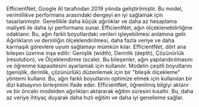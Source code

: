 EfficientNet, Google AI tarafından 2019 yılında geliştirilmiştir. Bu model, verimlilikve performans arasındaki dengeyi en iyi sağlamak için tasarlanmıştır. Genellikle daha küçük ağırlıklar ve daha az hesaplama maliyeti ile daha iyi performans sunar.  EfficientNet, ağın ölçeklenebilirliğine odaklanır. Bu, ağın farklı boyutlardaki verileri işleyebilmesi anlamına gelir. Ağırlıkların ve derinliğin ölçeklendirilmesi, daha fazla veriye ve daha karmaşık görevlere uyum sağlamayı mümkün kılar. EfficientNet, dört ana bileşen üzerine inşa edilir: Genişlik (width), Derinlik (depth), Çözünürlük (resolution), ve Ölçeklendirme (scale). Bu bileşenler, ağın yapılandırılmasını ve öğrenme kapasitesini ayarlamak için kullanılır. Modelin çeşitli boyutlarını (genişlik, derinlik, çözünürlük) düzenlemek için bir "bileşik ölçekleme" yöntemi kullanır. Bu, ağın farklı boyutlarını optimize etmek için kullanılan bir dizi katsayının birleşimini ifade eder. EfficientNet, öğrenilmiş bilgiyi aktarır ve bir önceki modelden ağırlıkları aktararak eğitim süresini kısaltır. Bu, daha az veriye ihtiyaç duyarak daha hızlı eğitim ve daha iyi genelleme sağlar.    